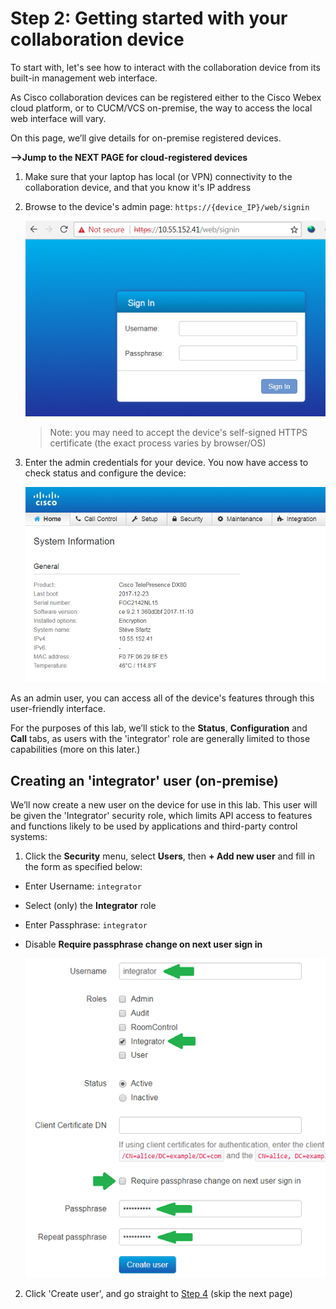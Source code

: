 # Step 2: Getting started with your collaboration device

To start with, let's see how to interact with the collaboration device from its built-in management web interface.

As Cisco collaboration devices can be registered either to the Cisco Webex cloud platform, or to CUCM/VCS on-premise, the way to access the local web interface will vary. 

On this page, we’ll give details for on-premise registered devices.

**-->Jump to the NEXT PAGE for cloud-registered devices**

1. Make sure that your laptop has local (or VPN) connectivity to the collaboration device, and that you know it's IP address

2. Browse to the device's admin page:  `https://{device_IP}/web/signin`

    ![Login banner](assets/images/step2-login-banner.png)

    >Note: you may need to accept the device's self-signed HTTPS certificate (the exact process varies by browser/OS)

3. Enter the admin credentials for your device. You now have access to check status and configure the device:

    ![Web Interface](assets/images/step2-web-interface.png)

As an admin user, you can access all of the device's features through this user-friendly interface.

For the purposes of this lab, we’ll stick to the **Status**, **Configuration** and **Call** tabs, as users with the 'integrator' role are generally limited to those capabilities (more on this later.)

## Creating an 'integrator' user (on-premise)

We’ll now create a new user on the device for use in this lab.  This user will be given the 'Integrator' security role, which limits API access to features and functions likely to be used by applications and third-party control systems:

1. Click the **Security** menu, select **Users**, then **+ Add new user** and fill in the form as specified below:

  - Enter Username: `integrator`
  - Select (only) the **Integrator** role
  - Enter Passphrase: `integrator`
  - Disable **Require passphrase change on next user sign in**

    ![New user](assets/images/step2-integrator-user.png)

2. Click 'Create user', and go straight to [Step 4](https://developer.cisco.com/learning/lab/collab-xapi-intro/step/4) (skip the next page)
